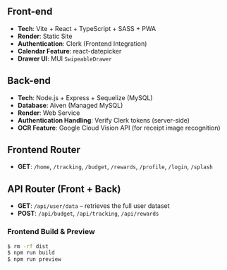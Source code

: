## Front-end

- **Tech**: Vite + React + TypeScript + SASS + PWA
- **Render**: Static Site
- **Authentication**: Clerk (Frontend Integration)
- **Calendar Feature**: react-datepicker
- **Drawer UI**: MUI `SwipeableDrawer`

## Back-end

- **Tech**: Node.js + Express + Sequelize (MySQL)
- **Database**: Aiven (Managed MySQL)
- **Render**: Web Service
- **Authentication Handling**: Verify Clerk tokens (server-side)
- **OCR Feature**: Google Cloud Vision API (for receipt image recognition)

## Frontend Router

- **GET**: `/home`, `/tracking`, `/budget`, `/rewards`, `/profile`, `/login`, `/splash`

## API Router (Front + Back)

- **GET**: `/api/user/data` – retrieves the full user dataset
- **POST**: `/api/budget`, `/api/tracking`, `/api/rewards`

### Frontend Build & Preview

```bash
$ rm -rf dist
$ npm run build
$ npm run preview
```
